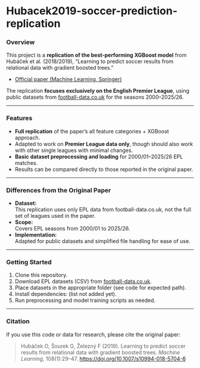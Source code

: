 # Hubacek2019-soccer-prediction-replication

### Overview

This project is a **replication of the best-performing XGBoost model** from Hubáček et al. (2018/2019), “Learning to predict soccer results from relational data with gradient boosted trees.”  
- [Official paper (Machine Learning, Springer)](https://doi.org/10.1007/s10994-018-5704-6)

The replication **focuses exclusively on the English Premier League**, using public datasets from [football-data.co.uk](https://www.football-data.co.uk/) for the seasons 2000–2025/26.

---

### Features

- **Full replication** of the paper’s all feature categories + XGBoost approach.
- Adapted to work on **Premier League data only**, though should also work with other single leagues with minimal changes.
- **Basic dataset preprocessing and loading** for 2000/01–2025/26 EPL matches.
- Results can be compared directly to those reported in the original paper.

---

### Differences from the Original Paper

- **Dataset:**  
  This replication uses only EPL data from football-data.co.uk, not the full set of leagues used in the paper.
- **Scope:**  
  Covers EPL seasons from 2000/01 to 2025/26.
- **Implementation:**  
  Adapted for public datasets and simplified file handling for ease of use.

---

### Getting Started

1. Clone this repository.
2. Download EPL datasets (CSV) from [football-data.co.uk](https://www.football-data.co.uk/).
3. Place datasets in the appropriate folder (see code for expected path).
4. Install dependencies: (list not added yet).
5. Run preprocessing and model training scripts as needed.

---

### Citation

If you use this code or data for research, please cite the original paper:

> Hubáček O, Šourek G, Železný F (2019). Learning to predict soccer results from relational data with gradient boosted trees. *Machine Learning*, 108(1):29–47.
> https://doi.org/10.1007/s10994-018-5704-6
